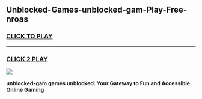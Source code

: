 
## Unblocked-Games-unblocked-gam-Play-Free-nroas
<h3>
<a href="https://premium76.site?title=unblocked-gam&ref=23A">CLICK TO PLAY</a></h3>
<hr>

<h3>
<a href="https://premium76.site?title=unblocked-gam&ref=23A">CLICK 2 PLAY</a>
  
</h3>

<a href="https://premium76.site?title=unblocked-gam&ref=23A"><img src="https://clearcache.store/games.png"></a>


**unblocked-gam games unblocked: Your Gateway to Fun and Accessible Online Gaming**
